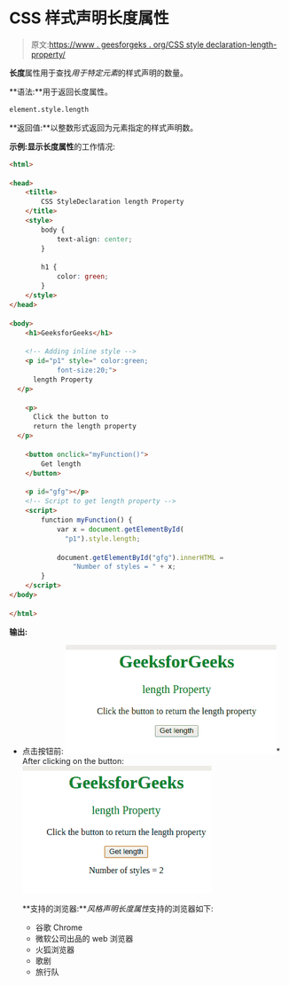 # CSS 样式声明长度属性

> 原文:[https://www . geesforgeks . org/CSS style declaration-length-property/](https://www.geeksforgeeks.org/cssstyledeclaration-length-property/)

**长度**属性用于查找*用于特定元素*的样式声明的数量。

**语法:**用于返回长度属性。

```html
element.style.length
```

**返回值:**以整数形式返回为元素指定的样式声明数。

**示例:**显示**长度属性**的工作情况:

```html
<html>

<head>
    <tiltle>
        CSS StyleDeclaration length Property
    </title>
    <style>
        body {
            text-align: center;
        }

        h1 {
            color: green;
        }
    </style>
</head>

<body>
    <h1>GeeksforGeeks</h1>

    <!-- Adding inline style -->
    <p id="p1" style=" color:green; 
            font-size:20;">
      length Property
  </p>

    <p>
      Click the button to 
      return the length property
  </p>

    <button onclick="myFunction()">
        Get length
    </button>

    <p id="gfg"></p>
    <!-- Script to get length property -->
    <script>
        function myFunction() {
            var x = document.getElementById(
              "p1").style.length;

            document.getElementById("gfg").innerHTML =
                "Number of styles = " + x;
        }
    </script>
</body>

</html>
```

**输出:**

*   点击按钮前:
    ![](img/1a73887a512c85d11a82275af86b4958.png)*   After clicking on the button:
    ![](img/254bd84376f46bbe52fa849872c2537c.png)

    **支持的浏览器:***风格声明长度属性*支持的浏览器如下:

    *   谷歌 Chrome
    *   微软公司出品的 web 浏览器
    *   火狐浏览器
    *   歌剧
    *   旅行队